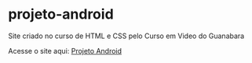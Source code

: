 # projeto-android
 Site criado no curso de HTML e CSS pelo Curso em Video do Guanabara

<p>Acesse o site aqui: <a href="https://herculesmachado.github.io/projeto-android/">Projeto Android</a></p>